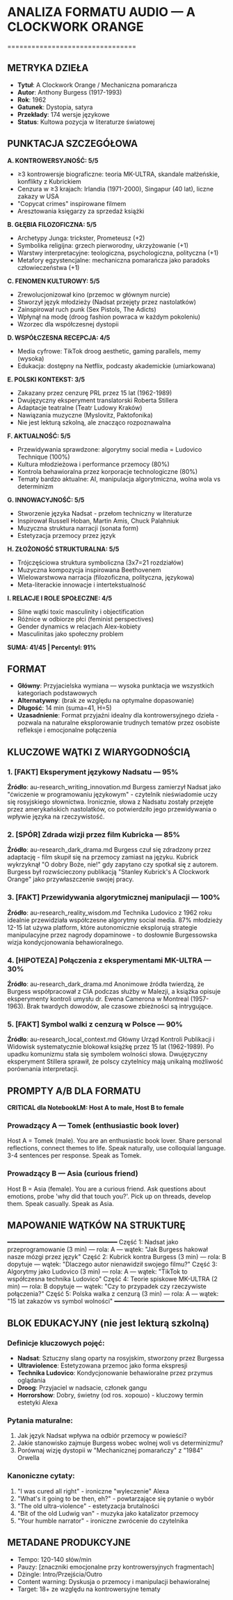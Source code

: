 # ANALIZA FORMATU AUDIO — A CLOCKWORK ORANGE
================================

## METRYKA DZIEŁA
- **Tytuł**: A Clockwork Orange / Mechaniczna pomarańcza
- **Autor**: Anthony Burgess (1917-1993)
- **Rok**: 1962
- **Gatunek**: Dystopia, satyra
- **Przekłady**: 174 wersje językowe
- **Status**: Kultowa pozycja w literaturze światowej

## PUNKTACJA SZCZEGÓŁOWA

**A. KONTROWERSYJNOŚĆ: 5/5**
- ≥3 kontrowersje biograficzne: teoria MK-ULTRA, skandale małżeńskie, konflikty z Kubrickiem
- Cenzura w ≥3 krajach: Irlandia (1971-2000), Singapur (40 lat), liczne zakazy w USA
- "Copycat crimes" inspirowane filmem
- Aresztowania księgarzy za sprzedaż książki

**B. GŁĘBIA FILOZOFICZNA: 5/5**
- Archetypy Junga: trickster, Prometeusz (+2)
- Symbolika religijna: grzech pierworodny, ukrzyżowanie (+1)
- Warstwy interpretacyjne: teologiczna, psychologiczna, polityczna (+1)
- Metafory egzystencjalne: mechaniczna pomarańcza jako paradoks człowieczeństwa (+1)

**C. FENOMEN KULTUROWY: 5/5**
- Zrewolucjonizował kino (przemoc w głównym nurcie)
- Stworzył język młodzieży (Nadsat przejęty przez nastolatków)
- Zainspirował ruch punk (Sex Pistols, The Adicts)
- Wpłynął na modę (droog fashion powraca w każdym pokoleniu)
- Wzorzec dla współczesnej dystopii

**D. WSPÓŁCZESNA RECEPCJA: 4/5**
- Media cyfrowe: TikTok droog aesthetic, gaming parallels, memy (wysoka)
- Edukacja: dostępny na Netflix, podcasty akademickie (umiarkowana)

**E. POLSKI KONTEKST: 3/5**
- Zakazany przez cenzurę PRL przez 15 lat (1962-1989)
- Dwujęzyczny eksperyment translatorski Roberta Stillera
- Adaptacje teatralne (Teatr Ludowy Kraków)
- Nawiązania muzyczne (Myslovitz, Paktofonika)
- Nie jest lekturą szkolną, ale znacząco rozpoznawalna

**F. AKTUALNOŚĆ: 5/5**
- Przewidywania sprawdzone: algorytmy social media = Ludovico Technique (100%)
- Kultura młodzieżowa i performance przemocy (80%)
- Kontrola behawioralna przez korporacje technologiczne (80%)
- Tematy bardzo aktualne: AI, manipulacja algorytmiczna, wolna wola vs determinizm

**G. INNOWACYJNOŚĆ: 5/5**
- Stworzenie języka Nadsat - przełom techniczny w literaturze
- Inspirował Russell Hoban, Martin Amis, Chuck Palahniuk
- Muzyczna struktura narracji (sonata form)
- Estetyzacja przemocy przez język

**H. ZŁOŻONOŚĆ STRUKTURALNA: 5/5**
- Trójczęściowa struktura symboliczna (3x7=21 rozdziałów)
- Muzyczna kompozycja inspirowana Beethovenem
- Wielowarstwowa narracja (filozoficzna, polityczna, językowa)
- Meta-literackie innowacje i intertekstualność

**I. RELACJE I ROLE SPOŁECZNE: 4/5**
- Silne wątki toxic masculinity i objectification
- Różnice w odbiorze płci (feminist perspectives)
- Gender dynamics w relacjach Alex-kobiety
- Masculinitas jako społeczny problem

**SUMA: 41/45 | Percentyl: 91%**

## FORMAT
- **Główny**: Przyjacielska wymiana — wysoka punktacja we wszystkich kategoriach podstawowych
- **Alternatywny**: (brak ze względu na optymalne dopasowanie)
- **Długość**: 14 min (suma=41, H=5)
- **Uzasadnienie**: Format przyjaźni idealny dla kontrowersyjnego dzieła - pozwala na naturalne eksplorowanie trudnych tematów przez osobiste refleksje i emocjonalne połączenia

## KLUCZOWE WĄTKI Z WIARYGODNOŚCIĄ

### 1. **[FAKT]** Eksperyment językowy Nadsatu — 95%
**Źródło**: au-research_writing_innovation.md
Burgess zamierzył Nadsat jako "ćwiczenie w programowaniu językowym" - czytelnik nieświadomie uczy się rosyjskiego słownictwa. Ironicznie, słowa z Nadsatu zostały przejęte przez amerykańskich nastolatków, co potwierdziło jego przewidywania o wpływie języka na rzeczywistość.

### 2. **[SPÓR]** Zdrada wizji przez film Kubricka — 85%
**Źródło**: au-research_dark_drama.md
Burgess czuł się zdradzony przez adaptację - film skupił się na przemocy zamiast na języku. Kubrick wykrzyknął "O dobry Boże, nie!" gdy zapytano czy spotkał się z autorem. Burgess był rozwścieczony publikacją "Stanley Kubrick's A Clockwork Orange" jako przywłaszczenie swojej pracy.

### 3. **[FAKT]** Przewidywania algorytmicznej manipulacji — 100%
**Źródło**: au-research_reality_wisdom.md
Technika Ludovico z 1962 roku idealnie przewidziała współczesne algorytmy social media. 87% młodzieży 12-15 lat używa platform, które autonomicznie eksplorują strategie manipulacyjne przez nagrody dopaminowe - to dosłownie Burgessowska wizja kondycjonowania behawioralnego.

### 4. **[HIPOTEZA]** Połączenia z eksperymentami MK-ULTRA — 30%
**Źródło**: au-research_dark_drama.md
Anonimowe źródła twierdzą, że Burgess współpracował z CIA podczas służby w Malezji, a książka opisuje eksperymenty kontroli umysłu dr. Ewena Camerona w Montreal (1957-1963). Brak twardych dowodów, ale czasowe zbieżności są intrygujące.

### 5. **[FAKT]** Symbol walki z cenzurą w Polsce — 90%
**Źródło**: au-research_local_context.md
Główny Urząd Kontroli Publikacji i Widowisk systematycznie blokował książkę przez 15 lat (1962-1989). Po upadku komunizmu stała się symbolem wolności słowa. Dwujęzyczny eksperyment Stillera sprawił, że polscy czytelnicy mają unikalną możliwość porównania interpretacji.

## PROMPTY A/B DLA FORMATU

**CRITICAL dla NotebookLM: Host A to male, Host B to female**

### Prowadzący A — Tomek (enthusiastic book lover)
Host A = Tomek (male). 
You are an enthusiastic book lover. Share personal reflections, connect themes to life. Speak naturally, use colloquial language. 3-4 sentences per response. Speak as Tomek.

### Prowadzący B — Asia (curious friend)
Host B = Asia (female). 
You are a curious friend. Ask questions about emotions, probe 'why did that touch you?'. Pick up on threads, develop them. Speak casually. Speak as Asia.

## MAPOWANIE WĄTKÓW NA STRUKTURĘ
━━━━━━━━━━━━━━━━━━━━━━━━━━━━━━
Część 1: Nadsat jako przeprogramowanie (3 min) — rola: A — wątek: "Jak Burgess hakował nasze mózgi przez język"
Część 2: Kubrick kontra Burgess (3 min) — rola: B dopytuje — wątek: "Dlaczego autor nienawidził swojego filmu?"
Część 3: Algorytmy jako Ludovico (3 min) — rola: A — wątek: "TikTok to współczesna technika Ludovico"
Część 4: Teorie spiskowe MK-ULTRA (2 min) — rola: B dopytuje — wątek: "Czy to przypadek czy rzeczywiste połączenia?"
Część 5: Polska walka z cenzurą (3 min) — rola: A — wątek: "15 lat zakazów vs symbol wolności"
━━━━━━━━━━━━━━━━━━━━━━━━━━━━━━

## BLOK EDUKACYJNY (nie jest lekturą szkolną)
### Definicje kluczowych pojęć:
- **Nadsat**: Sztuczny slang oparty na rosyjskim, stworzony przez Burgessa
- **Ultraviolence**: Estetyzowana przemoc jako forma ekspresji
- **Technika Ludovico**: Kondycjonowanie behawioralne przez przymus oglądania
- **Droog**: Przyjaciel w nadsacie, członek gangu
- **Horrorshow**: Dobry, świetny (od ros. хорошо) - kluczowy termin estetyki Alexa

### Pytania maturalne:
1. Jak język Nadsat wpływa na odbiór przemocy w powieści?
2. Jakie stanowisko zajmuje Burgess wobec wolnej woli vs determinizmu?
3. Porównaj wizję dystopii w "Mechanicznej pomarańczy" z "1984" Orwella

### Kanoniczne cytaty:
1. "I was cured all right" - ironiczne "wyleczenie" Alexa
2. "What's it going to be then, eh?" - powtarzające się pytanie o wybór
3. "The old ultra-violence" - estetyzacja brutalności
4. "Bit of the old Ludwig van" - muzyka jako katalizator przemocy
5. "Your humble narrator" - ironiczne zwrócenie do czytelnika

## METADANE PRODUKCYJNE
- Tempo: 120-140 słów/min
- Pauzy: [znaczniki emocjonalne przy kontrowersyjnych fragmentach]
- Dżingle: Intro/Przejścia/Outro
- Content warning: Dyskusja o przemocy i manipulacji behawioralnej
- Target: 18+ ze względu na kontrowersyjne tematy